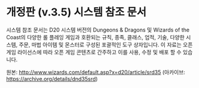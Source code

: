 # 개정판 (v.3.5) 시스템 참조 문서

시스템 참조 문서는 D20 시스템 버전의 Dungeons & Dragons 및 Wizards of the Coast의 다양한 롤 플레잉 게임과 호환되는 규칙,
종족, 클래스, 업적, 기술, 다양한 시스템, 주문, 마법 아이템 및 몬스터로 구성된 포괄적인 도구 상자입니다. 이 자료는 오픈
게임 라이선스에 따라 오픈 게임 콘텐츠로 간주하고 이를 사용, 수정 및 배포 할 수 있습니다.

원본: http://www.wizards.com/default.asp?x=d20/article/srd35 (아카이브: https://archive.org/details/dnd35srd)
